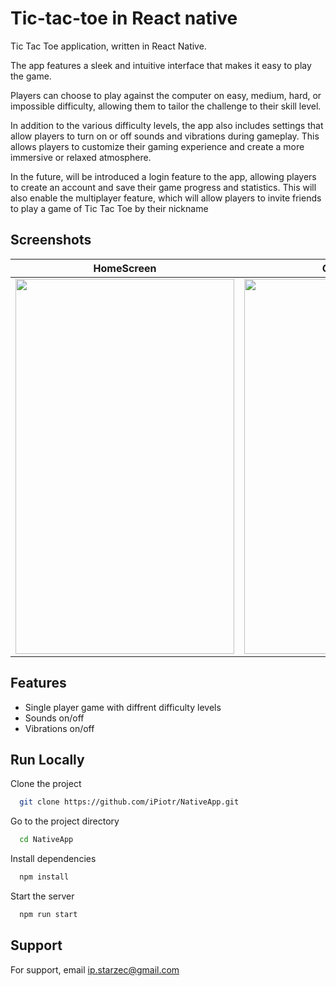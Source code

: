 
# Tic-tac-toe in React native

Tic Tac Toe application, written in React Native.

The app features a sleek and intuitive interface that makes it easy to play the game.

Players can choose to play against the computer on easy, medium, hard, or impossible difficulty, allowing them to tailor the challenge to their skill level.

In addition to the various difficulty levels, the app also includes settings that allow players to turn on or off sounds and vibrations during gameplay. This allows players to customize their gaming experience and create a more immersive or relaxed atmosphere.

In the future, will be introduced a login feature to the app, allowing players to create an account and save their game progress and statistics. This will also enable the multiplayer feature, which will allow players to invite friends to play a game of Tic Tac Toe by their nickname

## Screenshots

HomeScreen             |  GameScreen | SettingScreen
:-------------------------:|:-------------------------:|:-------------------------:
<img src="https://i.imgur.com/qjZnlrA.jpg" style="width:350px; height:600px"/>  |  <img src="https://i.imgur.com/wv8cIFD.jpg" style="width:350px; height:600px"/> | <img src="https://i.imgur.com/tsVTfaP.jpg" style="width:350px; height:600px"/>

## Features

- Single player game with diffrent difficulty levels
- Sounds on/off
- Vibrations on/off


## Run Locally

Clone the project

```bash
  git clone https://github.com/iPiotr/NativeApp.git
```

Go to the project directory

```bash
  cd NativeApp
```

Install dependencies

```bash
  npm install
```

Start the server

```bash
  npm run start
```


## Support

For support, email ip.starzec@gmail.com

